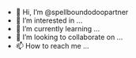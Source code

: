- 👋 Hi, I’m @spellboundodoopartner
- 👀 I’m interested in ...
- 🌱 I’m currently learning ...
- 💞️ I’m looking to collaborate on ...
- 📫 How to reach me ...

<!---
spellboundodoopartner/spellboundodoopartner is a ✨ special ✨ repository because its `README.md` (this file) appears on your GitHub profile.
You can click the Preview link to take a look at your changes.
--->
